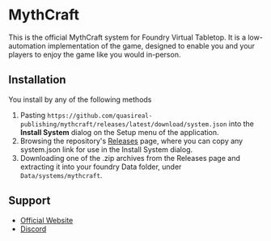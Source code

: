 # MythCraft

This is the official MythCraft system for Foundry Virtual Tabletop. It is a low-automation implementation of the game, designed to enable you and your players to enjoy the game like you would in-person.

## Installation

You install by any of the following methods
1. Pasting `https://github.com/quasireal-publishing/mythcraft/releases/latest/download/system.json` into the **Install System** dialog on the Setup menu of the application.
2. Browsing the repository's [Releases](https://github.com/quasireal-publishing/mythcraft/releases) page, where you can copy any system.json link for use in the Install System dialog.
3. Downloading one of the .zip archives from the Releases page and extracting it into your foundry Data folder, under `Data/systems/mythcraft`.

## Support

- [Official Website](https://mythcraftrpg.com/)
- [Discord](https://discord.gg/mythcraft)
